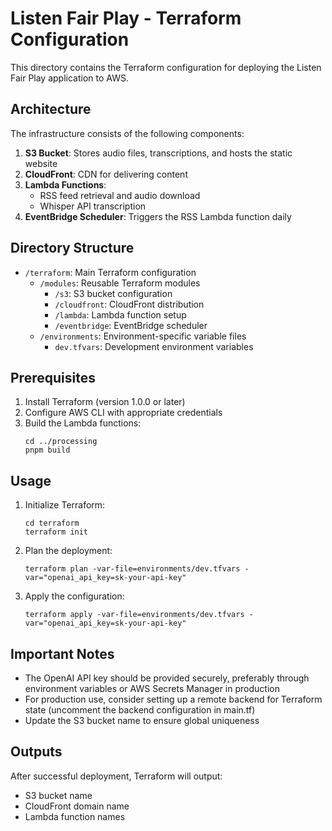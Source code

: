 # Listen Fair Play - Terraform Configuration

This directory contains the Terraform configuration for deploying the Listen Fair Play application to AWS.

## Architecture

The infrastructure consists of the following components:

1. **S3 Bucket**: Stores audio files, transcriptions, and hosts the static website
2. **CloudFront**: CDN for delivering content
3. **Lambda Functions**:
   - RSS feed retrieval and audio download
   - Whisper API transcription
4. **EventBridge Scheduler**: Triggers the RSS Lambda function daily

## Directory Structure

- `/terraform`: Main Terraform configuration
  - `/modules`: Reusable Terraform modules
    - `/s3`: S3 bucket configuration
    - `/cloudfront`: CloudFront distribution
    - `/lambda`: Lambda function setup
    - `/eventbridge`: EventBridge scheduler
  - `/environments`: Environment-specific variable files
    - `dev.tfvars`: Development environment variables

## Prerequisites

1. Install Terraform (version 1.0.0 or later)
2. Configure AWS CLI with appropriate credentials
3. Build the Lambda functions:
   ```
   cd ../processing
   pnpm build
   ```

## Usage

1. Initialize Terraform:
   ```
   cd terraform
   terraform init
   ```

2. Plan the deployment:
   ```
   terraform plan -var-file=environments/dev.tfvars -var="openai_api_key=sk-your-api-key"
   ```

3. Apply the configuration:
   ```
   terraform apply -var-file=environments/dev.tfvars -var="openai_api_key=sk-your-api-key"
   ```

## Important Notes

- The OpenAI API key should be provided securely, preferably through environment variables or AWS Secrets Manager in production
- For production use, consider setting up a remote backend for Terraform state (uncomment the backend configuration in main.tf)
- Update the S3 bucket name to ensure global uniqueness 

## Outputs

After successful deployment, Terraform will output:
- S3 bucket name
- CloudFront domain name
- Lambda function names 